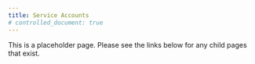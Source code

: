 ```yaml
---
title: Service Accounts
# controlled_document: true
---
```


This is a placeholder page. Please see the links below for any child pages that exist.
